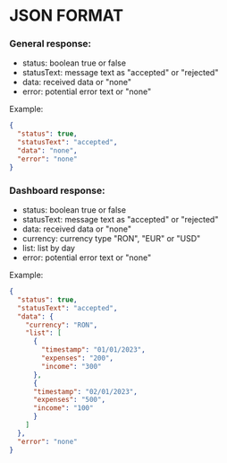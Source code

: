# JSON FORMAT

### General response:
- status: boolean true or false
- statusText: message text as "accepted" or "rejected"
- data: received data or "none"
- error: potential error text or "none"

Example:
```JSON
{
  "status": true,
  "statusText": "accepted",
  "data": "none",
  "error": "none"
}
```

### Dashboard response:
- status: boolean true or false
- statusText: message text as "accepted" or "rejected"
- data: received data or "none"
- currency: currency type "RON", "EUR" or "USD"
- list: list by day
- error: potential error text or "none"

Example:
```JSON
{
  "status": true,
  "statusText": "accepted",
  "data": {
    "currency": "RON",
    "list": [
      {
        "timestamp": "01/01/2023",
        "expenses": "200",
        "income": "300"
      },
      {
      "timestamp": "02/01/2023",
      "expenses": "500",
      "income": "100"
      }
    ]
  },
  "error": "none"
}
```